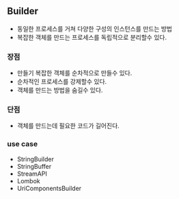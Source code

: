 ## Builder

* 동일한 프로세스를 거쳐 다양한 구성의 인스턴스를 만드는 방법
* 복잡한 객체를 만드는 프로세스를 독립적으로 분리할수 있다.

### 장점

* 만들기 복잡한 객체를 순차적으로 만들수 있다.
* 순차적인 프로세스를 강제할수 있다.
* 객체를 만드는 방법을 숨길수 있다.

### 단점

* 객체를 만드는데 필요한 코드가 길어진다.

### use case

* StringBuilder
* StringBuffer
* StreamAPI
* Lombok
* UriComponentsBuilder